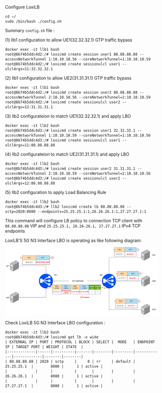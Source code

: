 
Configure LoxiLB

```
cd ~/
sudo /bin/bash ./config.sh
```

Summary `config.sh` file :

(1) llb1 configuration to allow UE1(32.32.32.1) GTP traffic bypass
```
docker exec -it llb1 bash
root@8b74b5ddc4d2:/# loxicmd create session user1 88.88.88.88 --accessNetworkTunnel 1:10.10.10.56 --coreNetworkTunnel=1:10.10.10.59
root@8b74b5ddc4d2:/# loxicmd create sessionulcl user1 --ulclArgs=11:32.32.32.1
```

(2) llb1 configuration to allow UE2(31.31.31.1) GTP traffic bypass
```
docker exec -it llb1 bash
root@8b74b5ddc4d2:/# loxicmd create session user2 88.88.88.88 --accessNetworkTunnel 2:10.10.10.56 --coreNetworkTunnel=2:10.10.10.59
root@8b74b5ddc4d2:/# loxicmd create sessionulcl user2 --ulclArgs=12:31.31.31.1
```

(3) llb2 configurateion to match UE1(32.32.32.1) and apply LBO 
```
docker exec -it llb2 bash
root@8b74b5ddc4d3:/# loxicmd create session user1 32.32.32.1 --accessNetworkTunnel 1:10.10.10.59 --coreNetworkTunnel=1:10.10.10.56
root@8b74b5ddc4d3:/# loxicmd create sessionulcl user1 --ulclArgs=11:88.88.88.88
```

(4) llb2 configurateion to match UE2(31.31.31.1) and apply LBO 
```
docker exec -it llb2 bash
root@8b74b5ddc4d3:/# loxicmd create session user2 31.31.31.1 --accessNetworkTunnel 2:10.10.10.59 --coreNetworkTunnel=2:10.10.10.56
root@8b74b5ddc4d3:/# loxicmd create sessionulcl user2 --ulclArgs=12:88.88.88.88
```

(5) llb2 configuration to apply Load Balancing Rule
```
docker exec -it llb2 bash
root@8b74b5ddc4d3:/# llb2 loxicmd create lb 88.88.88.88 --sctp=2020:8080 --endpoints=25.25.25.1:1,26.26.26.1:1,27.27.27.1:1
```

This command will configure LB policy to connection TCP client with `88.88.88.88` VIP and `25.25.25.1, 26.26.26.1, 27.27.27.1` IPv4 TCP endpoints

LoxiLB'S 5G N3 Interface LBO is operating as like following diagram:

![configuration](./assets/configuration.png)

Check LoxiLB 5G N3 Interface LBO configuration :
```
docker exec -it llb2 bash
root@8b74b5ddc4d3:/# loxicmd get lb -o wide
| EXTERNAL IP | PORT | PROTOCOL | BLOCK | SELECT |  MODE   | ENDPOINT IP | TARGET PORT | WEIGHT | STATE  |
|-------------|------|----------|-------|--------|---------|-------------|-------------|--------|--------|
| 88.88.88.88 | 2020 | sctp     |     0 | rr     | default | 25.25.25.1  |        8080 |      1 | active |
|             |      |          |       |        |         | 26.26.26.1  |        8080 |      1 | active |
|             |      |          |       |        |         | 27.27.27.1  |        8080 |      1 | active |
```

